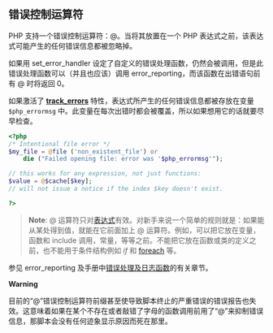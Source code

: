 错误控制运算符
--------------

PHP 支持一个错误控制运算符：@。当将其放置在一个 PHP
表达式之前，该表达式可能产生的任何错误信息都被忽略掉。

如果用 <span class="function">set\_error\_handler</span>
设定了自定义的错误处理函数，仍然会被调用，但是此错误处理函数可以（并且也应该）调用
<span class="function">error\_reporting</span>，而该函数在出错语句前有 @
时将返回 0。

如果激活了
<a href="/errorfunc/setup.html#" class="link"><strong>track_errors</strong></a>
特性，表达式所产生的任何错误信息都被存放在变量 `$php_errormsg`
中。此变量在每次出错时都会被覆盖，所以如果想用它的话就要尽早检查。

``` php
<?php
/* Intentional file error */
$my_file = @file ('non_existent_file') or
    die ("Failed opening file: error was '$php_errormsg'");

// this works for any expression, not just functions:
$value = @$cache[$key];
// will not issue a notice if the index $key doesn't exist.

?>
```

> **Note**: <span class="simpara"> @
> 运算符只对<a href="/language/expressions.html" class="link">表达式</a>有效。对新手来说一个简单的规则就是：如果能从某处得到值，就能在它前面加上
> @ 运算符。例如，可以把它放在变量，函数和 <span
> class="function">include</span>
> 调用，常量，等等之前。不能把它放在函数或类的定义之前，也不能用于条件结构例如
> *if* 和
> <a href="/control-structures/foreach.html" class="link">foreach</a>
> 等。 </span>

参见 <span class="function">error\_reporting</span>
及手册中<a href="/ref/errorfunc.html" class="link">错误处理及日志函数</a>的有关章节。

**Warning**

目前的“@”错误控制运算符前缀甚至使导致脚本终止的严重错误的错误报告也失效。这意味着如果在某个不存在或者敲错了字母的函数调用前用了“@”来抑制错误信息，那脚本会没有任何迹象显示原因而死在那里。
